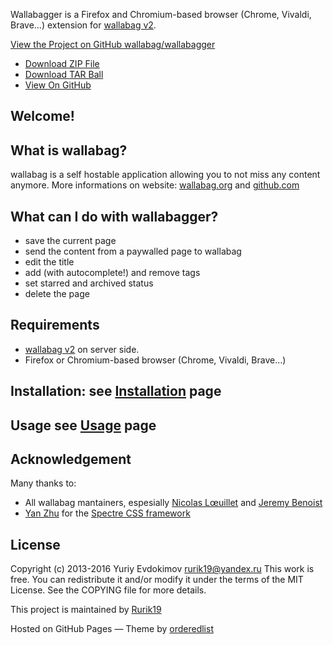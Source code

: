 Wallabagger is a Firefox and Chromium-based browser (Chrome, Vivaldi, Brave…) extension for [wallabag v2](https://wallabag.org).

[View the Project on GitHub wallabag/wallabagger](https://github.com/wallabag/wallabagger)

* [Download ZIP File](https://github.com/wallabag/wallabagger/zipball/master)
* [Download TAR Ball](https://github.com/wallabag/wallabagger/tarball/master)
* [View On GitHub](https://github.com/wallabag/wallabagger)

## Welcome!

## What is wallabag?

wallabag is a self hostable application allowing you to not miss any content anymore. More informations on website: [wallabag.org](https://wallabag.org) and [github.com](https://github.com/wallabag/wallabag)

## What can I do with wallabagger?

* save the current page
* send the content from a paywalled page to wallabag
* edit the title
* add (with autocomplete!) and remove tags
* set starred and archived status
* delete the page

## Requirements

* [wallabag v2](https://wallabag.org) on server side.
* Firefox or Chromium-based browser (Chrome, Vivaldi, Brave…)

## Installation: see [Installation](https://wallabag.github.io/wallabagger/installation) page

## Usage see [Usage](https://wallabag.github.io/wallabagger/usage) page

## Acknowledgement

Many thanks to:

* All wallabag mantainers, espesially [Nicolas Lœuillet](https://github.com/nicosomb) and [Jeremy Benoist](https://github.com/j0k3r)
* [Yan Zhu](https://github.com/picturepan2) for the [Spectre CSS framework](https://github.com/picturepan2/spectre)

## License

Copyright (c) 2013-2016 Yuriy Evdokimov [rurik19@yandex.ru](mailto:rurik19@yandex.ru) This work is free. You can redistribute it and/or modify it under the terms of the MIT License. See the COPYING file for more details.

This project is maintained by [Rurik19](https://github.com/Rurik19)

Hosted on GitHub Pages — Theme by [orderedlist](https://github.com/orderedlist)
